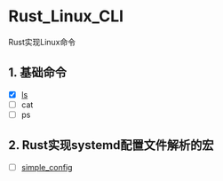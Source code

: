 # Rust_Linux_CLI
Rust实现Linux命令

## 1. 基础命令
- [x] [ls](./commands/ls/README.md)
- [ ] cat
- [ ] ps

## 2. Rust实现systemd配置文件解析的宏
- [ ] [simple_config](./macro/simple_config/README.md)